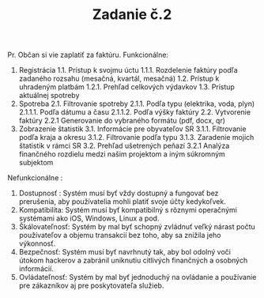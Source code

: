 ﻿---
layout: post
title:  "Zadanie č.2"
excerpt: ""
image: "/images/presentation.png"
---

<!--- TEXT --->

Pr. Občan si vie zaplatiť za faktúru.
Funkcionálne:
1.	Registrácia
    1.1.	Prístup k svojmu úctu
        1.1.1.	Rozdelenie faktúry podľa zadaného rozsahu (mesačná, kvartál, mesačná)
    1.2.	Prístup k uhradeným platbám
        1.2.1.	Prehľad celkových výdavkov
    1.3.	Prístup aktuálnej spotreby
2.	Spotreba
    2.1.	Filtrovanie spotreby
        2.1.1.	Podľa typu (elektrika, voda, plyn)
            2.1.1.1.	Podľa dátumu a času
            2.1.1.2.	Podľa výšky faktúry
    2.2.	Vytvorenie faktúry
2.2.1	Generovanie do vybraného formátu (pdf, docx, qr)
3.	Zobrazenie štatistik
    3.1.	Informácie pre obyvateľov SR
        3.1.1.	Filtrovanie podľa kraja a okresu
        3.1.2.	Filtrovanie podľa typu
        3.1.3.	Zaradenie mojich štatistik v rámci SR
    3.2.	Prehľad ušetrených peňazí
        3.2.1	Analýza finančného rozdielu medzi našim projektom a iným súkromným subjektom

Nefunkcionálne :
1. Dostupnosť : Systém musí byť vždy dostupný a fungovať bez prerušenia, aby používatelia mohli platiť svoje účty kedykoľvek.
2. Kompatibilita: Systém musí byť kompatibilný s rôznymi operačnými systémami ako iOS, Windows, Linux a pod.
3. Škálovateľnosť: Systém by mal byť schopný zvládnuť veľký nárast počtu používateľov a objemu transakcií bez toho, aby sa znížila jeho výkonnosť.
4. Bezpečnosť: Systém musí byť navrhnutý tak, aby bol odolný voči útokom hackerov a zabránil uniknutiu citlivých finančných a osobných informácií.
5. Ovládateľnosť: Systém by mal byť jednoduchý na ovládanie a používanie pre zákazníkov aj pre poskytovateľa služieb.


